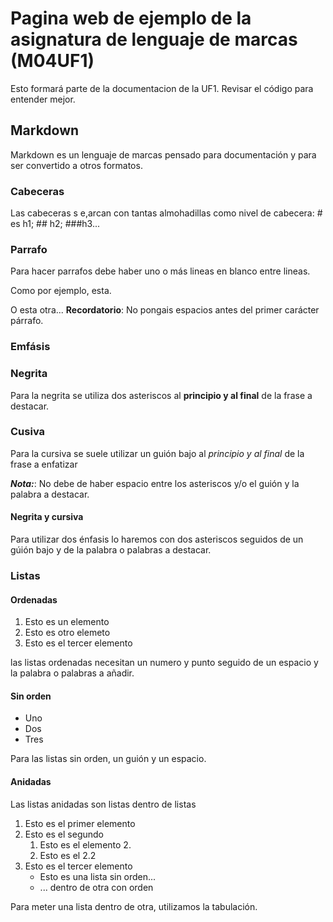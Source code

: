 # Pagina web de ejemplo de la asignatura de lenguaje de marcas (M04UF1)

Esto formará parte de la documentacion de la UF1. Revisar el código para entender mejor.

## Markdown

Markdown es un lenguaje de marcas pensado para documentación y para ser convertido a otros formatos.

### Cabeceras

Las cabeceras s e,arcan con tantas almohadillas como nivel de cabecera: # es h1; ## h2; ###h3...

### Parrafo

Para hacer parrafos debe haber uno o más lineas en blanco entre lineas.

Como por ejemplo, esta.


O esta otra... **Recordatorio**: No pongais espacios antes del primer carácter párrafo.

### Emfásis

### Negrita

Para la negrita se utiliza dos asteriscos al **principio y al final** de la frase a destacar.

### Cusiva

Para la cursiva se suele utilizar un guión bajo al _principio y al final_ de la frase a enfatizar

**_Nota:_**: No debe de haber espacio entre los asteriscos y/o el guión y la palabra a destacar.

#### Negrita y cursiva

Para utilizar dos énfasis lo haremos con dos asteriscos seguidos de un gúión bajo y de la palabra o palabras a destacar.

### Listas

#### Ordenadas

1. Esto es un elemento
2. Esto es otro elemeto
3. Esto es el tercer elemento

las listas ordenadas necesitan un numero y punto seguido de un espacio y la palabra o palabras a añadir.

#### Sin orden

- Uno
- Dos
- Tres

Para las listas sin orden, un guión y un espacio.

#### Anidadas

Las listas anidadas son listas dentro de listas

1. Esto es el primer elemento
2. Esto es el segundo
	1. Esto es el elemento 2.
	2. Esto es el 2.2
3. Esto es el tercer elemento
	- Esto es una lista sin orden...
	- ... dentro de otra con orden

Para meter una lista dentro de otra, utilizamos la tabulación.
